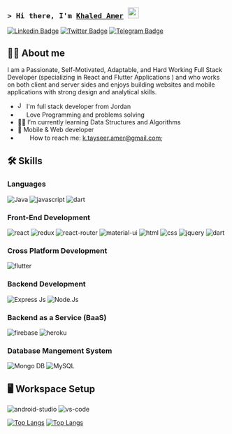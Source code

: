 ### <samp>&gt; Hi there, I'm <a href="https://gkassym.netlify.app" target="_blank">Khaled Amer</a> <img src="https://media.giphy.com/media/hvRJCLFzcasrR4ia7z/giphy.gif" width="25"> </samp>

[![Linkedin Badge](https://img.shields.io/badge/-LinkedIn-0e76a8?style=flat-square&logo=Linkedin&logoColor=white)](https://www.linkedin.com/in/khaledamerrr/)
[![Twitter Badge](https://img.shields.io/badge/-Twitter-00acee?style=flat-square&logo=Twitter&logoColor=white)](https://twitter.com/KhaledAmeerr)
[![Telegram Badge](https://img.shields.io/badge/-Telegram-0088cc?style=flat-square&logo=Telegram&logoColor=white)](https://t.me/+Xr4L6flJ3bY4ZDA0)

## 👩‍💻 About me
I am a Passionate, Self-Motivated, Adaptable, and Hard Working Full Stack Developer (specializing in React and Flutter Applications ) and  who works on both client and server sides and enjoys building websites and mobile applications with strong design and analytical skills.
<br/>
* <img width="16" src="https://upload.wikimedia.org/wikipedia/commons/thumb/2/2e/Nuvola_Jordan_flag.svg/1024px-Nuvola_Jordan_flag.svg.png" alt="Jordan" /> I'm full stack developer from Jordan
* <img width="16" src="https://about.gitlab.com/images/blogimages/GitLab-Dev.png" alt="" /> Love Programming and problems solving
* 👩‍🏫  I’m currently learning Data Structures and Algorithms
* 📱  Mobile & Web developer
* <img src="https://github.com/Gapur/Gapur/blob/main/assets/letterbox.gif?raw=true" width="16" />&nbsp;&nbsp; How to reach me: k.tayseer.amer@gmail.com;


## 🛠️ Skills

### Languages

![Java](https://img.shields.io/badge/Java-000000?style=for-the-badge&logo=java&logoColor=white)
![javascript](https://img.shields.io/badge/JavaScript-323330?style=for-the-badge&logo=javascript&logoColor=F7DF1E)
![dart](https://img.shields.io/badge/Dart-28B6F6?style=for-the-badge&logo=dart&logoColor=white)

### Front-End Development
![react](https://img.shields.io/badge/React-20232A?style=for-the-badge&logo=react&logoColor=61DAFB)
![redux](https://img.shields.io/badge/Redux-593D88?style=for-the-badge&logo=redux&logoColor=white)
![react-router](https://img.shields.io/badge/React_Router-CA4245?style=for-the-badge&logo=react-router&logoColor=white)
![material-ui](https://img.shields.io/badge/bootstrap-0081CB?style=for-the-badge&logo=bootstrap&logoColor=white)
![html](https://img.shields.io/badge/HTML5-E34F26?style=for-the-badge&logo=html5&logoColor=white)
![css](https://img.shields.io/badge/CSS3-1572B6?style=for-the-badge&logo=css3&logoColor=white)
![jquery](https://img.shields.io/badge/jQuery-0769AD?style=for-the-badge&logo=jquery&logoColor=white)
![dart](https://img.shields.io/badge/Dart-28B6F6?style=for-the-badge&logo=dart&logoColor=white)

### Cross Platform Development

![flutter](https://img.shields.io/badge/Flutter-28B6F6?style=for-the-badge&logo=flutter&logoColor=white)

### Backend Development 
![Express Js](https://img.shields.io/badge/express-000000?style=for-the-badge&logo=express&logoColor=white)
![Node.Js](https://img.shields.io/badge/Node-000000?style=for-the-badge&logo=node.js&logoColor=white)


### Backend as a Service (BaaS)
![firebase](https://img.shields.io/badge/Firebase-ffaa00?style=for-the-badge&logo=Firebase&logoColor=white)
![heroku](https://img.shields.io/badge/Heroku-430098?style=for-the-badge&logo=heroku&logoColor=white)

### Database Mangement System 
![Mongo DB](https://img.shields.io/badge/mongoDB-12c700?style=for-the-badge&logo=mongoDB&logoColor=61DAFB)
![MySQL](https://img.shields.io/badge/MySQL-213421?style=for-the-badge&logo=mysql&logoColor=61DAFB)

## 🖥️ Workspace Setup
![android-studio](https://img.shields.io/badge/android%20Studio-009555?style=for-the-badge&logo=android-studio&logoColor=white)
![vs-code](https://img.shields.io/badge/VS_Code-007ACC?style=for-the-badge&logo=Visual-Studio-Code&logoColor=white)




[![Top Langs](https://github-readme-stats.vercel.app/api?username=khaledammer&theme=dark%22%20width=%2262%)](https://github.com/anuraghazra/github-readme-stats)
[![Top Langs](https://github-readme-stats.vercel.app/api/top-langs/?username=khaledammer&layout=compact&langs_count=10&hide=swift,Objective-C)](https://github.com/anuraghazra/github-readme-stats)



